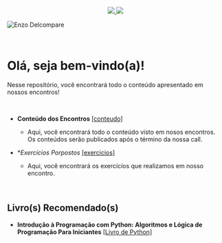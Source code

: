 <p align="center">
  <a href="https://github.com/enzodelcompare">
    <img src="https://img.shields.io/badge/criador-enzodelcompare-yellowgreen">
  </a>
  
  <a href="https://enzodelcompare.github.io/" alt="Contributors">
    <img src="https://img.shields.io/badge/site-enzodelcompare-lightgrey" />
  </a>
</p>

![Enzo Delcompare](https://github.com/enzodelcompare/programacao_python/blob/master/imagens/python_topo.png)

<br>

# Olá, seja bem-vindo(a)!

Nesse repositório, você encontrará todo o conteúdo apresentado em nossos encontros!

<br>

- **Conteúdo dos Encontros** <a href="https://github.com/enzodelcompare/programacao_python/tree/master/conteudo">[conteudo]</a>
    - Aqui, você encontrará todo o conteúdo visto em nosos encontros. Os conteúdos serão publicados após o término da nossa call.

- **Exercícios Porpostos* <a href="https://github.com/enzodelcompare/programacao_python/tree/master/conteudo">[exercicios]</a>
    - Aqui, você encontrará os exercícíos que realizamos em nosso encontro.

<br>

## Livro(s) Recomendado(s)

- **Introdução à Programação com Python: Algoritmos e Lógica de Programação Para Iniciantes** <a href="https://www.amazon.com.br/Introdu%C3%A7%C3%A3o-Programa%C3%A7%C3%A3o-com-Python-Algoritmos/dp/8575227181/ref=sr_1_2?__mk_pt_BR=%C3%85M%C3%85%C5%BD%C3%95%C3%91&dchild=1&keywords=python&qid=1625840613&sr=8-2">[Livro de Python]</a>
